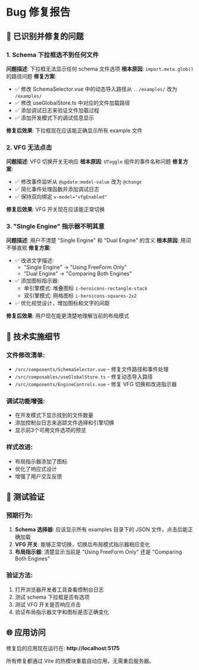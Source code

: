 # Bug 修复报告

## 🐛 已识别并修复的问题

### 1. Schema 下拉框选不到任何文件
**问题描述**: 下拉框无法显示任何 schema 文件选项
**根本原因**: `import.meta.glob()` 的路径问题
**修复方案**:
- ✅ 修改 SchemaSelector.vue 中的动态导入路径从 `../examples/` 改为 `/examples/`
- ✅ 修改 useGlobalStore.ts 中对应的文件加载路径
- ✅ 添加调试日志来验证文件加载过程
- ✅ 添加开发模式下的调试信息显示

**修复后效果**: 下拉框现在应该能正确显示所有 example 文件

### 2. VFG 无法点击
**问题描述**: VFG 切换开关无响应
**根本原因**: `UToggle` 组件的事件名称问题
**修复方案**:
- ✅ 修改事件监听从 `@update:model-value` 改为 `@change`
- ✅ 简化事件处理函数并添加调试日志
- ✅ 保持双向绑定 `v-model="vfgEnabled"`

**修复后效果**: VFG 开关现在应该能正常切换

### 3. "Single Engine" 指示器不明其意
**问题描述**: 用户不清楚 "Single Engine" 和 "Dual Engine" 的含义
**根本原因**: 用词不够直观
**修复方案**:
- ✅ 改进文字描述:
  - "Single Engine" → "Using FreeForm Only"
  - "Dual Engine" → "Comparing Both Engines"
- ✅ 添加图标指示器:
  - 单引擎模式: 堆叠图标 `i-heroicons-rectangle-stack`
  - 双引擎模式: 网格图标 `i-heroicons-squares-2x2`
- ✅ 优化视觉设计，增加图标和文字的间距

**修复后效果**: 用户现在能更清楚地理解当前的布局模式

## 🔧 技术实施细节

### 文件修改清单:
- `/src/components/SchemaSelector.vue` - 修复文件路径和事件处理
- `/src/composables/useGlobalStore.ts` - 修复动态导入路径
- `/src/components/EngineControls.vue` - 修复 VFG 切换和改进指示器

### 调试功能增强:
- 在开发模式下显示找到的文件数量
- 添加控制台日志来追踪文件选择和引擎切换
- 显示前3个可用文件选项的预览

### 样式改进:
- 布局指示器添加了图标
- 优化了响应式设计
- 增强了用户交互反馈

## 🧪 测试验证

### 预期行为:
1. **Schema 选择器**: 应该显示所有 examples 目录下的 JSON 文件，点击后能正确加载
2. **VFG 开关**: 能够正常切换，切换后布局模式指示器相应变化
3. **布局指示器**: 清楚显示当前是 "Using FreeForm Only" 还是 "Comparing Both Engines"

### 验证方法:
1. 打开浏览器开发者工具查看控制台日志
2. 测试 schema 下拉框是否有选项
3. 测试 VFG 开关是否响应点击
4. 验证布局指示器文字和图标是否正确变化

## 🌐 应用访问

修复后的应用现在运行在: **http://localhost:5175**

所有修复都通过 Vite 的热模块重载自动应用，无需重启服务器。
